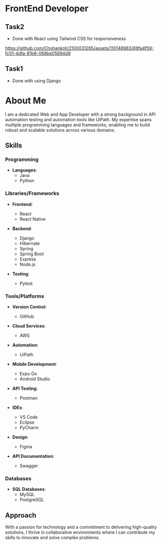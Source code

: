 # FrontEnd Developer


## Task2

- Done with React using Tailwind CSS for responsiveness



https://github.com/Chohankoti/2100031265/assets/110148983/69fa4f59-fc01-4dfa-81b8-068be05694d9


## Task1

- Done with using Django





 # About Me

I am a dedicated Web and App Developer with a strong background in API automation testing and automation tools like UiPath. My expertise spans multiple programming languages and frameworks, enabling me to build robust and scalable solutions across various domains.

## Skills

### Programming

- **Languages**: 
  - Java
  - Python

### Libraries/Frameworks

- **Frontend**:
  - React
  - React Native

- **Backend**:
  - Django
  - Hibernate
  - Spring
  - Spring Boot
  - Express
  - Node.js

- **Testing**:
  - Pytest

### Tools/Platforms

- **Version Control**:
  - GitHub

- **Cloud Services**:
  - AWS

- **Automation**:
  - UiPath

- **Mobile Development**:
  - Expo Go
  - Android Studio

- **API Testing**:
  - Postman

- **IDEs**:
  - VS Code
  - Eclipse
  - PyCharm

- **Design**:
  - Figma

- **API Documentation**:
  - Swagger

### Databases

- **SQL Databases**:
  - MySQL
  - PostgreSQL

## Approach

With a passion for technology and a commitment to delivering high-quality solutions, I thrive in collaborative environments where I can contribute my skills to innovate and solve complex problems.

